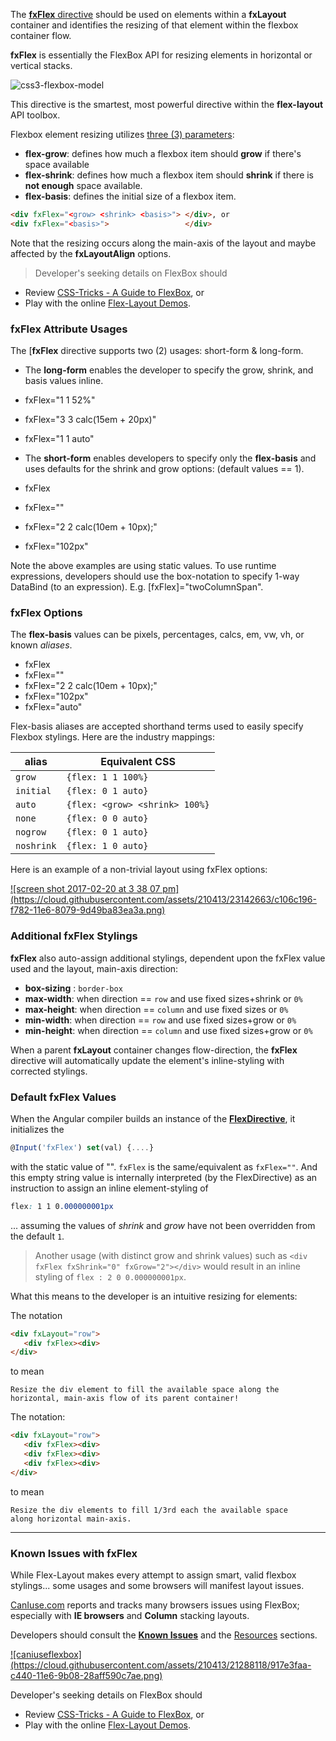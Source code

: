 The [**fxFlex** directive](https://github.com/angular/flex-layout/blob/master/src/lib/flexbox/api/flex.ts) should be used on elements within a **fxLayout** container and identifies the resizing of that element within the flexbox container flow. 

**fxFlex** is essentially the FlexBox API for resizing elements in horizontal or vertical stacks. 

![css3-flexbox-model](https://cloud.githubusercontent.com/assets/210413/20034148/49a4fb62-a382-11e6-9822-42b90dec69be.jpg)

This directive is the smartest, most powerful directive within the **flex-layout** API toolbox. 

Flexbox element resizing utilizes [three (3) parameters](http://cssreference.io/flexbox/):

* **flex-grow**:  defines how much a flexbox item should **grow** if there's space available
* **flex-shrink**: defines how much a flexbox item should **shrink** if there is **not enough** space available.
* **flex-basis**: defines the initial size of a flexbox item.

```html
<div fxFlex="<grow> <shrink> <basis>"> </div>, or
<div fxFlex="<basis>">                 </div>
```

Note that the resizing occurs along the main-axis of the layout and maybe affected by the **fxLayoutAlign** options. 

> Developer's seeking details on FlexBox should 
*  Review [CSS-Tricks - A Guide to FlexBox](https://css-tricks.com/snippets/css/a-guide-to-flexbox/), or 
*  Play with the online [Flex-Layout Demos](https://tburleson-layouts-demos.firebaseapp.com/#/docs).

### fxFlex Attribute Usages

The [**fxFlex** directive supports two (2) usages: short-form & long-form.

*  The **long-form** enables the developer to specify the grow, shrink, and basis values inline.
  *  fxFlex="1 1 52%"
  *  fxFlex="3 3 calc(15em + 20px)"
  *  fxFlex="1 1 auto"


*  The **short-form** enables developers to specify only the **flex-basis** and uses defaults for the shrink and grow options: (default values == 1).
  *  fxFlex
  *  fxFlex=""
  *  fxFlex="2 2 calc(10em + 10px);"
  *  fxFlex="102px"

Note the above examples are using static values. To use runtime expressions, developers should use the box-notation to specify 1-way DataBind (to an expression). E.g. [fxFlex]="twoColumnSpan".

### fxFlex Options

The **flex-basis** values can be pixels, percentages, calcs, em, vw, vh, or known *aliases*.

  *  fxFlex
  *  fxFlex=""
  *  fxFlex="2 2 calc(10em + 10px);"
  *  fxFlex="102px"
  *  fxFlex="auto"


Flex-basis aliases are accepted shorthand terms used to easily specify Flexbox stylings. Here are the industry mappings:


| alias | Equivalent CSS | 
| ----- | -------------- |
|  `grow`     | `{flex: 1 1 100%}` |
|  `initial`  | `{flex: 0 1 auto}` |
|  `auto`     | `{flex: <grow> <shrink> 100%}` |
|  `none`     | `{flex: 0 0 auto}` |
|  `nogrow`   | `{flex: 0 1 auto}` |
|  `noshrink` | `{flex: 1 0 auto}` |


Here is an example of a non-trivial layout using fxFlex options:

<a href="https://tburleson-layouts-demos.firebaseapp.com/#/stackoverflow" target="_blank">
![screen shot 2017-02-20 at 3 38 07 pm](https://cloud.githubusercontent.com/assets/210413/23142663/c106c196-f782-11e6-8079-9d49ba83ea3a.png)
</a>


### Additional fxFlex Stylings

**fxFlex** also auto-assign additional stylings, dependent upon the fxFlex value used and the layout, main-axis direction:

* **box-sizing** : `border-box`
* **max-width**: when direction == `row` and use fixed sizes+shrink or `0%`
* **max-height**: when direction == `column` and use fixed sizes or `0%` 
* **min-width**: when direction == `row` and use fixed sizes+grow or `0%`
* **min-height**: when direction == `column` and use fixed sizes+grow or `0%`

When a parent **fxLayout** container changes flow-direction, the **fxFlex** directive will automatically update the element's inline-styling with corrected stylings.

### Default fxFlex Values

When the Angular compiler builds an instance of the [**FlexDirective**](https://github.com/angular/flex-layout/blob/master/src/lib/flexbox/api/flex.ts#L65-L67), it initializes the 

```js
@Input('fxFlex') set(val) {....} 
```

with the static value of "". `fxFlex` is the same/equivalent as `fxFlex=""`. And this empty string value is internally interpreted (by the FlexDirective) as an instruction to assign an inline element-styling of

```css
flex: 1 1 0.000000001px
```

... assuming the values of *shrink* and *grow* have not been overridden from the default `1`.

> Another usage (with distinct grow and shrink values) such as `<div fxFlex fxShrink="0" fxGrow="2"></div>`
would result in an inline styling of `flex : 2 0 0.000000001px`.

What this means to the developer is an intuitive resizing for elements:

The notation 

```html
<div fxLayout="row">
   <div fxFlex><div>
</div>
```

to mean 

```console
Resize the div element to fill the available space along the 
horizontal, main-axis flow of its parent container!
```

The notation:

```html
<div fxLayout="row">
   <div fxFlex><div>
   <div fxFlex><div>
   <div fxFlex><div>
</div>
```

to mean 

```console
Resize the div elements to fill 1/3rd each the available space 
along horizontal main-axis. 
```

----

### Known Issues with fxFlex

While Flex-Layout makes every attempt to assign smart, valid flexbox stylings... some usages and some browsers will manifest layout issues.

[CanIuse.com](http://CanIuse.com) reports and tracks many browsers issues using FlexBox; especially with **IE browsers** and **Column** stacking layouts. 

Developers should consult the **[Known Issues](http://caniuse.com/#feat=flexbox)** and the [Resources](http://caniuse.com/#feat=flexbox) sections.

<a href="http://caniuse.com/#feat=flexbox" target="_blank">
![caniuseflexbox](https://cloud.githubusercontent.com/assets/210413/21288118/917e3faa-c440-11e6-9b08-28aff590c7ae.png)
</a>

Developer's seeking details on FlexBox should 
* Review [CSS-Tricks - A Guide to FlexBox](https://css-tricks.com/snippets/css/a-guide-to-flexbox/), or 
* Play with the online [Flex-Layout Demos](https://tburleson-layouts-demos.firebaseapp.com/#/docs).